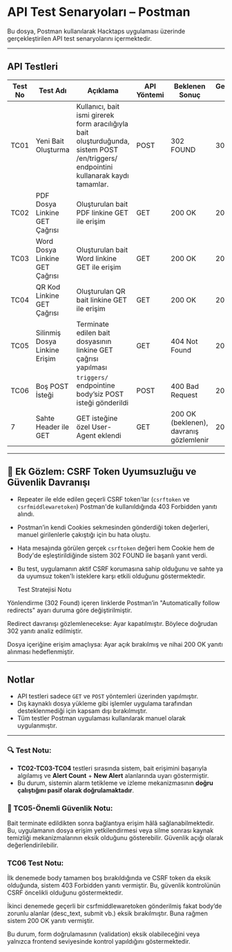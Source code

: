# API Test Senaryoları – Postman

Bu dosya, Postman kullanılarak Hacktaps uygulaması üzerinde gerçekleştirilen API test senaryolarını içermektedir.

---

## API Testleri

| Test No | Test Adı | Açıklama | API Yöntemi | Beklenen Sonuç | Gerçekleşen Sonuç | Durum |
|---------|----------|----------|-------------|----------------|--------------------|--------|
| TC01 | Yeni Bait Oluşturma | Kullanıcı, bait ismi girerek form aracılığıyla bait oluşturduğunda, sistem POST /en/triggers/ endpointini kullanarak kaydı tamamlar.| POST | 302 FOUND | 302 FOUND | ✅ |
| TC02 | PDF Dosya Linkine GET Çağrısı | Oluşturulan bait PDF linkine GET ile erişim | GET | 200 OK | 200 OK | ✅ |
| TC03 | Word Dosya Linkine GET Çağrısı | Oluşturulan bait Word linkine GET ile erişim | GET | 200 OK | 200 OK | ✅ |
| TC04 | QR Kod Linkine GET Çağrısı | Oluşturulan QR bait linkine GET ile erişim | GET | 200 OK | 200 OK | ✅ |
| TC05 | Silinmiş Dosya Linkine Erişim | Terminate edilen bait dosyasının linkine GET çağrısı yapılması | GET | 404 Not Found | 200 OK | ⚠️ |
| TC06 | Boş POST İsteği | `triggers/` endpointine body’siz POST isteği gönderildi | POST | 400 Bad Request | 200 OK | ⚠️ |
| 7 | Sahte Header ile GET | GET isteğine özel User-Agent eklendi | GET | 200 OK (beklenen), davranış gözlemlenir | 200 OK | ✅ |

---

## 🔐 Ek Gözlem: CSRF Token Uyumsuzluğu ve Güvenlik Davranışı

- Repeater ile elde edilen geçerli CSRF token'lar (`csrftoken` ve `csrfmiddlewaretoken`) Postman'de kullanıldığında 403 Forbidden yanıtı alındı.
- Postman’in kendi Cookies sekmesinden gönderdiği token değerleri, manuel girilenlerle çakıştığı için bu hata oluştu.
- Hata mesajında görülen gerçek `csrftoken` değeri hem Cookie hem de Body'de eşleştirildiğinde sistem 302 FOUND ile başarılı yanıt verdi.
- Bu test, uygulamanın aktif CSRF korumasına sahip olduğunu ve sahte ya da uyumsuz token'lı isteklere karşı etkili olduğunu göstermektedir.

  Test Stratejisi Notu

Yönlendirme (302 Found) içeren linklerde Postman’in "Automatically follow redirects" ayarı duruma göre değiştirilmiştir.

Redirect davranışı gözlemlenecekse: Ayar kapatılmıştır. Böylece doğrudan 302 yanıtı analiz edilmiştir.

Dosya içeriğine erişim amaçlıysa: Ayar açık bırakılmış ve nihai 200 OK yanıtı alınması hedeflenmiştir.

---

## Notlar

- API testleri sadece `GET` ve `POST` yöntemleri üzerinden yapılmıştır.
- Dış kaynaklı dosya yükleme gibi işlemler uygulama tarafından desteklenmediği için kapsam dışı bırakılmıştır.
- Tüm testler Postman uygulaması kullanılarak manuel olarak uygulanmıştır.
- ---

### 🔍 Test Notu:

- **TC02-TC03-TC04** testleri sırasında sistem, bait erişimini başarıyla algılamış ve **Alert Count** + **New Alert** alanlarında uyarı göstermiştir.
- Bu durum, sistemin alarm tetikleme ve izleme mekanizmasının **doğru çalıştığını pasif olarak doğrulamaktadır**.

 ### 🛑 TC05-Önemli Güvenlik Notu:
 Bait terminate edildikten sonra bağlantıya erişim hâlâ sağlanabilmektedir. Bu, uygulamanın dosya erişim yetkilendirmesi veya silme sonrası kaynak temizliği mekanizmalarının eksik olduğunu gösterebilir. Güvenlik açığı olarak değerlendirilebilir.

 ### TC06 Test Notu:

İlk denemede body tamamen boş bırakıldığında ve CSRF token da eksik olduğunda, sistem 403 Forbidden yanıtı vermiştir. Bu, güvenlik kontrolünün CSRF öncelikli olduğunu göstermektedir.

İkinci denemede geçerli bir csrfmiddlewaretoken gönderilmiş fakat body’de zorunlu alanlar (desc_text, submit vb.) eksik bırakılmıştır. Buna rağmen sistem 200 OK yanıtı vermiştir.

Bu durum, form doğrulamasının (validation) eksik olabileceğini veya yalnızca frontend seviyesinde kontrol yapıldığını göstermektedir.


